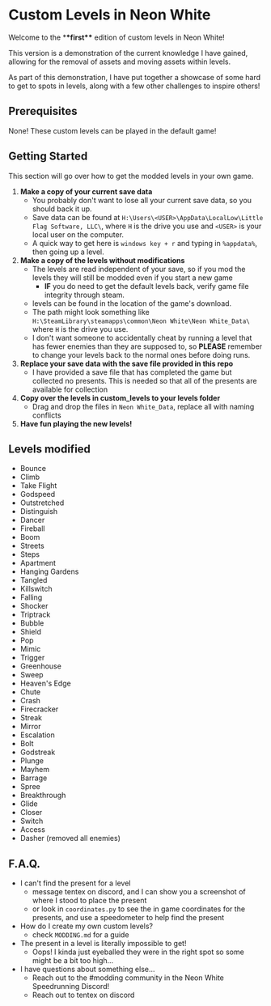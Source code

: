 # Custom Levels in Neon White

Welcome to the \***\*first\*\*** edition of custom levels in Neon White!

This version is a demonstration of the current knowledge I have gained, allowing for the removal of assets and moving assets within levels.

As part of this demonstration, I have put together a showcase of some hard to get to spots in levels, along with a few other challenges to inspire others!

## Prerequisites

None! These custom levels can be played in the default game!

## Getting Started

This section will go over how to get the modded levels in your own game.

1. **Make a copy of your current save data**
   - You probably don't want to lose all your current save data, so you should back it up.
   - Save data can be found at `H:\Users\<USER>\AppData\LocalLow\Little Flag Software, LLC\`, where `H` is the drive you use and `<USER>` is your local user on the computer.
   - A quick way to get here is `windows key + r` and typing in `%appdata%`, then going up a level.
2. **Make a copy of the levels without modifications**
   - The levels are read independent of your save, so if you mod the levels they will still be modded even if you start a new game
     - **IF** you do need to get the default levels back, verify game file integrity through steam.
   - levels can be found in the location of the game's download.
   - The path might look something like `H:\SteamLibrary\steamapps\common\Neon White\Neon White_Data\` where `H` is the drive you use.
   - I don't want someone to accidentally cheat by running a level that has fewer enemies than they are supposed to, so **PLEASE** remember to change your levels back to the normal ones before doing runs.
3. **Replace your save data with the save file provided in this repo**
   - I have provided a save file that has completed the game but collected no presents. This is needed so that all of the presents are available for collection
4. **Copy over the levels in custom_levels to your levels folder**
   - Drag and drop the files in `Neon White_Data`, replace all with naming conflicts
5. **Have fun playing the new levels!**

## Levels modified

- Bounce
- Climb
- Take Flight
- Godspeed
- Outstretched
- Distinguish
- Dancer
- Fireball
- Boom
- Streets
- Steps
- Apartment
- Hanging Gardens
- Tangled
- Killswitch
- Falling
- Shocker
- Triptrack
- Bubble
- Shield
- Pop
- Mimic
- Trigger
- Greenhouse
- Sweep
- Heaven's Edge
- Chute
- Crash
- Firecracker
- Streak
- Mirror
- Escalation
- Bolt
- Godstreak
- Plunge
- Mayhem
- Barrage
- Spree
- Breakthrough
- Glide
- Closer
- Switch
- Access
- Dasher (removed all enemies)

## F.A.Q.

- I can't find the present for a level
  - message tentex on discord, and I can show you a screenshot of where I stood to place the present
  - or look in `coordinates.py` to see the in game coordinates for the presents, and use a speedometer to help find the present
- How do I create my own custom levels?
  - check `MODDING.md` for a guide
- The present in a level is literally impossible to get!
  - Oops! I kinda just eyeballed they were in the right spot so some might be a bit too high...
- I have questions about something else...
  - Reach out to the #modding community in the Neon White Speedrunning Discord!
  - Reach out to tentex on discord
